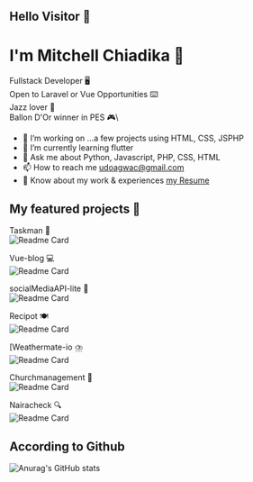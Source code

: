 ## Hello Visitor 👋

# I'm Mitchell Chiadika 🎴

Fullstack Developer 🖥️\
Open to Laravel or Vue Opportunities ⌨️\
Jazz lover 🎸\
Ballon D'Or winner in PES 🎮\

*  🔭 I’m working on ...a few projects using HTML, CSS, JSPHP
*  🌱 I’m currently learning flutter
*  💬 Ask me about  Python, Javascript, PHP, CSS, HTML
*  📫 How to reach me  udoagwac@gmail.com
*  📄 Know about my work & experiences [my Resume](https://docs.google.com/document/d/1nvkCjo8hFv_o3N7SxoM2S1_6tysmHPrI62MlScCOTN0/edit?usp=sharing)

## My featured projects 🚀

Taskman 🧩\
![Readme Card](https://github-readme-stats.vercel.app/api/pin/?username=CodeTemplar99&repo=laravel-taskmanager)

Vue-blog 💻\
![Readme Card](https://github-readme-stats.vercel.app/api/pin/?username=CodeTemplar99&repo=vue-blog)

socialMediaAPI-lite 💬\
![Readme Card](https://github-readme-stats.vercel.app/api/pin/?username=CodeTemplar99&repo=socialMediaAPI-lite)

Recipot 🍽️\
![Readme Card](https://github-readme-stats.vercel.app/api/pin/?username=CodeTemplar99&repo=Recipot)

[Weathermate-io ⛈️\
![Readme Card](https://github-readme-stats.vercel.app/api/pin/?username=CodeTemplar99&repo=weathermate)

Churchmanagement 📝\
![Readme Card](https://github-readme-stats.vercel.app/api/pin/?username=CodeTemplar99&repo=DBM)

Nairacheck 🔍\
![Readme Card](https://github-readme-stats.vercel.app/api/pin/?username=CodeTemplar99&repo=weathermate)


## According to Github
![Anurag's GitHub stats](https://github-readme-stats.vercel.app/api?username=CodeTemplar99&theme=calm&show_icons=true&count_private=true)

